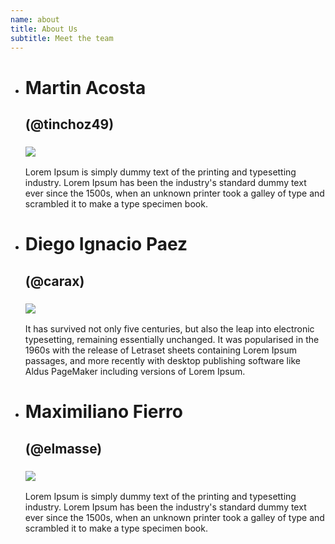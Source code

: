 ```yaml
---
name: about
title: About Us
subtitle: Meet the team
---
```



- # Martin Acosta 
  ## (@tinchoz49)
  ### ![](https://pbs.twimg.com/profile_images/709043762530484224/UVrRVPGx.jpg)  
  Lorem Ipsum is simply dummy text of the printing and typesetting industry. Lorem Ipsum has been the industry's standard dummy text ever since the 1500s, when an unknown printer took a galley of type and scrambled it to make a type specimen book. 

- # Diego Ignacio Paez
  ## (@carax)
  ### ![](https://pbs.twimg.com/profile_images/754780261628477444/x3x7qd9B.jpg)
  It has survived not only five centuries, but also the leap into electronic typesetting, remaining essentially unchanged. It was popularised in the 1960s with the release of Letraset sheets containing Lorem Ipsum passages, and more recently with desktop publishing software like Aldus PageMaker including versions of Lorem Ipsum.

- # Maximiliano Fierro 
  ## (@elmasse)
  ### ![](https://pbs.twimg.com/profile_images/723557592086249472/GWX66stu.jpg)
  Lorem Ipsum is simply dummy text of the printing and typesetting industry. Lorem Ipsum has been the industry's standard dummy text ever since the 1500s, when an unknown printer took a galley of type and scrambled it to make a type specimen book. 

